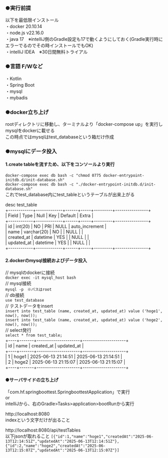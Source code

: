 ### ●実行前提    
以下を最低限インストール  
・docker 20.10.14  
・node.js v22.16.0  
・java 17　※intelliJ側のGradle設定も17で動くようにしておく(Gradle実行時にエラーでるのでその時インストールでもOK)  
・intelliJ IDEA　※30日間無料トライアル

### ●言語 F/Wなど  
・Kotlin  
・Spring Boot  
・mysql  
・mybadis

### ●docker立ち上げ  
rootディレクトリに移動し、ターミナルより「docker-compose up」を実行しmysqlをdockerに載せる  
この時点ではmysqlはtest_databaseという箱だけ作成

### ●mysqlにデータ投入  
#### 1.create tableを流すため、以下をコンソールより実行  
`docker-compose exec db bash -c "chmod 0775 docker-entrypoint-initdb.d/init-database.sh"`  
`docker-compose exec db bash -c "./docker-entrypoint-initdb.d/init-database.sh"`  
これでtest_database内にtest_tableというテーブルが出来上がる

desc test_table  
+------------+-------------+------+-----+---------+----------------+  
| Field      | Type        | Null | Key | Default | Extra          |  
+------------+-------------+------+-----+---------+----------------+  
| id         | int(20)     | NO   | PRI | NULL    | auto_increment |  
| name       | varchar(20) | NO   |     | NULL    |                |  
| created_at | datetime    | YES  |     | NULL    |                |  
| updated_at | datetime    | YES  |     | NULL    |                |  
+------------+-------------+------+-----+---------+----------------+

#### 2.dockerのmysql接続およびデータ投入 
// mysqlのdockerに接続  
`docker exec -it mysql_host bash`  
// mysql接続  
`mysql -p　※パスはroot`  
// db接続  
`use test_database`  
// テストデータをinsert  
`insert into test_table (name, created_at, updated_at) value ('hoge1', now(), now());`  
`insert into test_table (name, created_at, updated_at) value ('hoge2', now(), now());`  
// select発行  
`select * from test_table;`  
+----+-------+---------------------+---------------------+  
| id | name  | created_at          | updated_at          |  
+----+-------+---------------------+---------------------+  
|  1 | hoge1 | 2025-06-13 21:14:51 | 2025-06-13 21:14:51 |  
|  2 | hoge2 | 2025-06-13 21:15:07 | 2025-06-13 21:15:07 |  
+----+-------+---------------------+---------------------+  


#### ●サーバサイドの立ち上げ  
「com.hf.springboottest.SpringboottestApplication」で実行  
or  
intelliJから、右のGradle>Tasks>application>bootRunから実行

http://localhost:8080  
indexという文字だけが出ること

http://localhost:8080/api/testTables  
以下jsonが取れること
`[{"id":1,"name":"hoge1","createdAt":"2025-06-13T12:14:51Z","updatedAt":"2025-06-13T12:14:51Z"},{"id":2,"name":"hoge2","createdAt":"2025-06-13T12:15:07Z","updatedAt":"2025-06-13T12:15:07Z"}]`